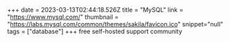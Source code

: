 +++
date = 2023-03-13T02:44:18.526Z
title = "MySQL"
link = "https://www.mysql.com/"
thumbnail = "https://labs.mysql.com/common/themes/sakila/favicon.ico"
snippet="null"
tags = ["database"]
+++
free self-hosted
support community
